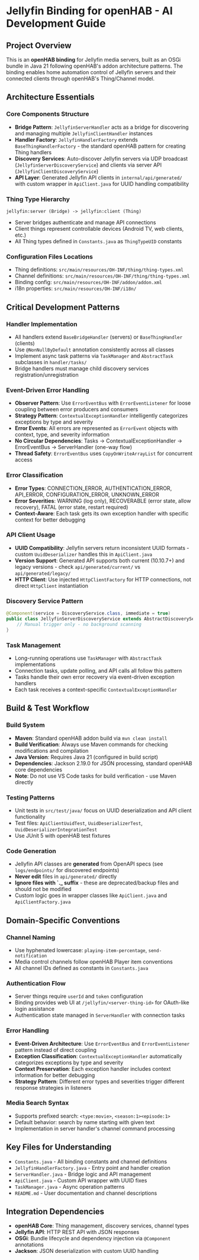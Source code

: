 # Jellyfin Binding for openHAB - AI Development Guide

## Project Overview
This is an **openHAB binding** for Jellyfin media servers, built as an OSGi bundle in Java 21 following openHAB's addon architecture patterns. The binding enables home automation control of Jellyfin servers and their connected clients through openHAB's Thing/Channel model.

## Architecture Essentials

### Core Components Structure
- **Bridge Pattern**: `JellyfinServerHandler` acts as a bridge for discovering and managing multiple `JellyfinClientHandler` instances
- **Handler Factory**: `JellyfinHandlerFactory` extends `BaseThingHandlerFactory` - the standard openHAB pattern for creating Thing handlers
- **Discovery Services**: Auto-discover Jellyfin servers via UDP broadcast (`JellyfinServerDiscoveryService`) and clients via server API (`JellyfinClientDiscoveryService`)
- **API Layer**: Generated Jellyfin API clients in `internal/api/generated/` with custom wrapper in `ApiClient.java` for UUID handling compatibility

### Thing Type Hierarchy
```
jellyfin:server (Bridge) -> jellyfin:client (Thing)
```
- Server bridges authenticate and manage API connections
- Client things represent controllable devices (Android TV, web clients, etc.)
- All Thing types defined in `Constants.java` as `ThingTypeUID` constants

### Configuration Files Locations
- Thing definitions: `src/main/resources/OH-INF/thing/thing-types.xml`
- Channel definitions: `src/main/resources/OH-INF/thing/thing-types.xml` 
- Binding config: `src/main/resources/OH-INF/addon/addon.xml`
- i18n properties: `src/main/resources/OH-INF/i18n/`

## Critical Development Patterns

### Handler Implementation
- All handlers extend `BaseBridgeHandler` (servers) or `BaseThingHandler` (clients)
- Use `@NonNullByDefault` annotation consistently across all classes
- Implement async task patterns via `TaskManager` and `AbstractTask` subclasses in `handler/tasks/`
- Bridge handlers must manage child discovery services registration/unregistration

### Event-Driven Error Handling
- **Observer Pattern**: Use `ErrorEventBus` with `ErrorEventListener` for loose coupling between error producers and consumers
- **Strategy Pattern**: `ContextualExceptionHandler` intelligently categorizes exceptions by type and severity
- **Error Events**: All errors are represented as `ErrorEvent` objects with context, type, and severity information
- **No Circular Dependencies**: Tasks → ContextualExceptionHandler → ErrorEventBus → ServerHandler (one-way flow)
- **Thread Safety**: `ErrorEventBus` uses `CopyOnWriteArrayList` for concurrent access

### Error Classification
- **Error Types**: CONNECTION_ERROR, AUTHENTICATION_ERROR, API_ERROR, CONFIGURATION_ERROR, UNKNOWN_ERROR
- **Error Severities**: WARNING (log only), RECOVERABLE (error state, allow recovery), FATAL (error state, restart required)
- **Context-Aware**: Each task gets its own exception handler with specific context for better debugging

### API Client Usage
- **UUID Compatibility**: Jellyfin servers return inconsistent UUID formats - custom `UuidDeserializer` handles this in `ApiClient.java`
- **Version Support**: Generated API supports both current (10.10.7+) and legacy versions - check `api/generated/current/` vs `api/generated/legacy/`
- **HTTP Client**: Use injected `HttpClientFactory` for HTTP connections, not direct `HttpClient` instantiation

### Discovery Service Pattern
```java
@Component(service = DiscoveryService.class, immediate = true)
public class JellyfinServerDiscoveryService extends AbstractDiscoveryService {
    // Manual trigger only - no background scanning
}
```

### Task Management
- Long-running operations use `TaskManager` with `AbstractTask` implementations
- Connection tasks, update polling, and API calls all follow this pattern
- Tasks handle their own error recovery via event-driven exception handlers
- Each task receives a context-specific `ContextualExceptionHandler`

## Build & Test Workflow

### Build System
- **Maven**: Standard openHAB addon build via `mvn clean install`
- **Build Verification**: Always use Maven commands for checking modifications and compilation
- **Java Version**: Requires Java 21 (configured in build script)
- **Dependencies**: Jackson 2.19.0 for JSON processing, standard openHAB core dependencies
- **Note**: Do not use VS Code tasks for build verification - use Maven directly

### Testing Patterns
- Unit tests in `src/test/java/` focus on UUID deserialization and API client functionality
- Test files: `ApiClientUuidTest`, `UuidDeserializerTest`, `UuidDeserializerIntegrationTest`
- Use JUnit 5 with openHAB test fixtures

### Code Generation
- Jellyfin API classes are **generated** from OpenAPI specs (see `logs/endpoints/` for discovered endpoints)
- **Never edit** files in `api/generated/` directly
- **Ignore files with `._ suffix** - these are deprecated/backup files and should not be modified
- Custom logic goes in wrapper classes like `ApiClient.java` and `ApiClientFactory.java`

## Domain-Specific Conventions

### Channel Naming
- Use hyphenated lowercase: `playing-item-percentage`, `send-notification`
- Media control channels follow openHAB Player item conventions
- All channel IDs defined as constants in `Constants.java`

### Authentication Flow
- Server things require `userId` and `token` configuration
- Binding provides web UI at `/jellyfin/<server-thing-id>` for OAuth-like login assistance
- Authentication state managed in `ServerHandler` with connection tasks

### Error Handling
- **Event-Driven Architecture**: Use `ErrorEventBus` and `ErrorEventListener` pattern instead of direct coupling
- **Exception Classification**: `ContextualExceptionHandler` automatically categorizes exceptions by type and severity
- **Context Preservation**: Each exception handler includes context information for better debugging
- **Strategy Pattern**: Different error types and severities trigger different response strategies in listeners

### Media Search Syntax
- Supports prefixed search: `<type:movie>`, `<season:1><episode:1>` 
- Default behavior: search by name starting with given text
- Implementation in server handler's channel command processing

## Key Files for Understanding
- `Constants.java` - All binding constants and channel definitions
- `JellyfinHandlerFactory.java` - Entry point and handler creation
- `ServerHandler.java` - Bridge logic and API management  
- `ApiClient.java` - Custom API wrapper with UUID fixes
- `TaskManager.java` - Async operation patterns
- `README.md` - User documentation and channel descriptions

## Integration Dependencies
- **openHAB Core**: Thing management, discovery services, channel types
- **Jellyfin API**: HTTP REST API with JSON responses
- **OSGi**: Bundle lifecycle and dependency injection via `@Component` annotations
- **Jackson**: JSON deserialization with custom UUID handling